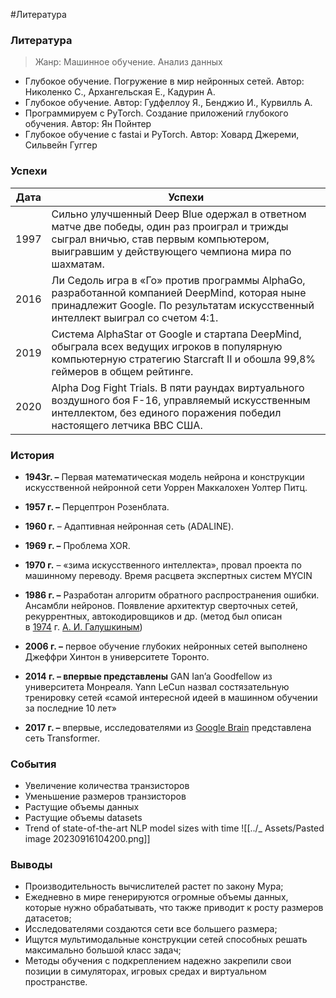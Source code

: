 #Литература

### Литература
> Жанр: Машинное обучение. Анализ данных
- Глубокое обучение. Погружение в мир нейронных сетей. Автор: Николенко С., Архангельская Е., Кадурин А. 
- Глубокое обучение. Автор: Гудфеллоу Я., Бенджио И., Курвилль А. 
- Программируем с PyTorch. Создание приложений глубокого обучения. Автор: Ян Пойнтер
- Глубокое обучение с fastai и PyTorch. Автор: Ховард Джереми, Сильвейн Гуггер

### Успехи
| Дата | Успехи                                                                                                                                                                                   |
| ---- | ---------------------------------------------------------------------------------------------------------------------------------------------------------------------------------------- |
| 1997 | Сильно улучшенный Deep Blue одержал в ответном матче две победы, один раз проиграл и трижды сыграл вничью, став первым компьютером, выигравшим у действующего чемпиона мира по шахматам. |
| 2016 | Ли Седоль игра в «Го» против программы AlphaGo, разработанной компанией DeepMind, которая ныне принадлежит Google. По результатам искусственный интеллект выиграл со счетом 4:1.         |
| 2019 | Система AlphaStar от Google и стартапа DeepMind, обыграла всех ведущих игроков в популярную компьютерную стратегию Starcraft II и обошла 99,8% геймеров в общем рейтинге.                |
| 2020 | Alpha Dog Fight Trials. В пяти раундах виртуального воздушного боя F-16, управляемый искусственным интеллектом, без единого поражения победил настоящего летчика ВВС США.                |

### История
- **1943г. –** Первая математическая модель нейрона и конструкции искусственной нейронной сети Уоррен Маккалохен Уолтер Питц.
- **1957 г. –** Перцептрон Розенблата.

 - **1960 г.** – Адаптивная нейронная сеть (ADALINE).
 - **1969 г. –** Проблема XOR.

- **1970 г.** – «зима искусственного интеллекта», провал проекта по машинному переводу. Время расцвета экспертных систем MYCIN
- **1986 г. –** Разработан алгоритм обратного распространения ошибки. Ансамбли нейронов. Появление архитектур сверточных сетей, рекуррентных, автокодировщиков и др. (метод был описан в [1974](https://ru.wikipedia.org/wiki/1974) г. [А. И. Галушкиным](https://ru.wikipedia.org/wiki/%D0%93%D0%B0%D0%BB%D1%83%D1%88%D0%BA%D0%B8%D0%BD,_%D0%90%D0%BB%D0%B5%D0%BA%D1%81%D0%B0%D0%BD%D0%B4%D1%80_%D0%98%D0%B2%D0%B0%D0%BD%D0%BE%D0%B2%D0%B8%D1%87_(%D1%83%D1%87%D1%91%D0%BD%D1%8B%D0%B9)))
- **2006 г. –** первое обучение глубоких нейронных сетей выполнено Джеффри Хинтон в университете Торонто.
- **2014 г. – впервые представлены** GAN Ian’a Goodfellow из университета Монреаля. Yann LeCun назвал состязательную тренировку сетей «самой интересной идеей в машинном обучении за последние 10 лет»
- **2017 г. –** впервые, исследователями из [Google Brain](https://ru.wikipedia.org/wiki/Google_Brain) представлена сеть Transformer.

### События
- Увеличение количества транзисторов
- Уменьшение размеров транзисторов
- Растущие объемы данных
- Растущие объемы datasets
- Trend of state-of-the-art NLP model sizes with time 
![[../_ Assets/Pasted image 20230916104200.png]]

### Выводы
- Производительность вычислителей растет по закону Мура;
- Ежедневно в мире генерируются огромные объемы данных, которые нужно обрабатывать, что также приводит к росту размеров датасетов;
- Исследователями создаются сети все большего размера;
- Ищутся мультимодальные конструкции сетей способных решать максимально большой класс задач;
- Методы обучения с подкреплением надежно закрепили свои позиции в симуляторах, игровых средах и виртуальном пространстве.

